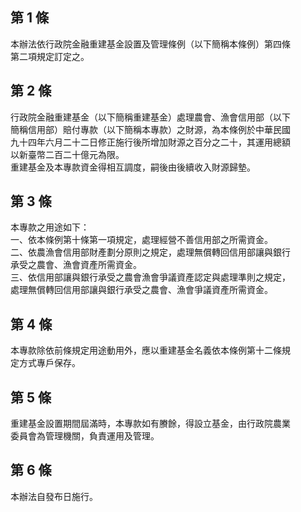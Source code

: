 第 1 條
-------
本辦法依行政院金融重建基金設置及管理條例（以下簡稱本條例）第四條  
第二項規定訂定之。

第 2 條
-------
行政院金融重建基金（以下簡稱重建基金）處理農會、漁會信用部（以下  
簡稱信用部）賠付專款（以下簡稱本專款）之財源，為本條例於中華民國  
九十四年六月二十二日修正施行後所增加財源之百分之二十，其運用總額  
以新臺幣二百二十億元為限。  
重建基金及本專款資金得相互調度，嗣後由後續收入財源歸墊。

第 3 條
-------
本專款之用途如下：  
一、依本條例第十條第一項規定，處理經營不善信用部之所需資金。  
二、依農漁會信用部財產劃分原則之規定，處理無償轉回信用部讓與銀行  
    承受之農會、漁會資產所需資金。  
三、依信用部讓與銀行承受之農會漁會爭議資產認定與處理準則之規定，  
    處理無償轉回信用部讓與銀行承受之農會、漁會爭議資產所需資金。

第 4 條
-------
本專款除依前條規定用途動用外，應以重建基金名義依本條例第十二條規  
定方式專戶保存。

第 5 條
-------
重建基金設置期間屆滿時，本專款如有賸餘，得設立基金，由行政院農業  
委員會為管理機關，負責運用及管理。

第 6 條
-------
本辦法自發布日施行。


